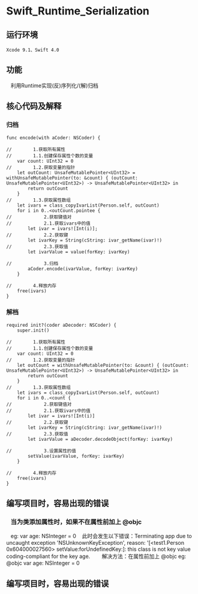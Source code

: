 # Swift_Runtime_Serialization
## 运行环境
    Xcode 9.1、Swift 4.0
## 功能
    利用Runtime实现(反)序列化/(解)归档
## 核心代码及解释
### 归档
    func encode(with aCoder: NSCoder) {
        
    //        1.获取所有属性
    //        1.1.创建保存属性个数的变量
        var count: UInt32 = 0
    //        1.2.获取变量的指针
        let outCount: UnsafeMutablePointer<UInt32> = withUnsafeMutablePointer(to: &count) { (outCount: UnsafeMutablePointer<UInt32>) -> UnsafeMutablePointer<UInt32> in
            return outCount
        }
    //        1.3.获取属性数组
        let ivars = class_copyIvarList(Person.self, outCount)
        for i in 0..<outCount.pointee {
    //            2.获取键值对
    //            2.1.获取ivars中的值
            let ivar = ivars![Int(i)];
    //            2.2.获取键
            let ivarKey = String(cString: ivar_getName(ivar)!)
    //            2.3.获取值
            let ivarValue = value(forKey: ivarKey)
            
    //            3.归档
            aCoder.encode(ivarValue, forKey: ivarKey)
        }
        
    //        4.释放内存
        free(ivars)
    }
### 解档
    required init?(coder aDecoder: NSCoder) {
        super.init()
        
    //        1.获取所有属性
    //        1.1.创建保存属性个数的变量
        var count: UInt32 = 0
    //        1.2.获取变量的指针
        let outCount = withUnsafeMutablePointer(to: &count) { (outCount: UnsafeMutablePointer<UInt32>) -> UnsafeMutablePointer<UInt32> in
            return outCount
        }
    //        1.3.获取属性数组
        let ivars = class_copyIvarList(Person.self, outCount)
        for i in 0..<count {
    //            2.获取键值对
    //            2.1.获取ivars中的值
            let ivar = ivars![Int(i)]
    //            2.2.获取键
            let ivarKey = String(cString: ivar_getName(ivar)!)
    //            2.3.获取值
            let ivarValue = aDecoder.decodeObject(forKey: ivarKey)
            
    //            3.设置属性的值
            setValue(ivarValue, forKey: ivarKey)
        }
        
    //        4.释放内存
        free(ivars)
    }
## 编写项目时，容易出现的错误
###    当为类添加属性时，如果不在属性前加上 @objc
    eg: var age: NSInteger = 0
    此时会发生以下错误：Terminating app due to uncaught exception 'NSUnknownKeyException', reason: '[<test1.Person 0x604000027560> setValue:forUndefinedKey:]: this class is not key value coding-compliant for the key age.
    
    解决方法：在属性前加上 @objc
    eg: @objc var age: NSInteger = 0
## 编写项目时，容易出现的错误
